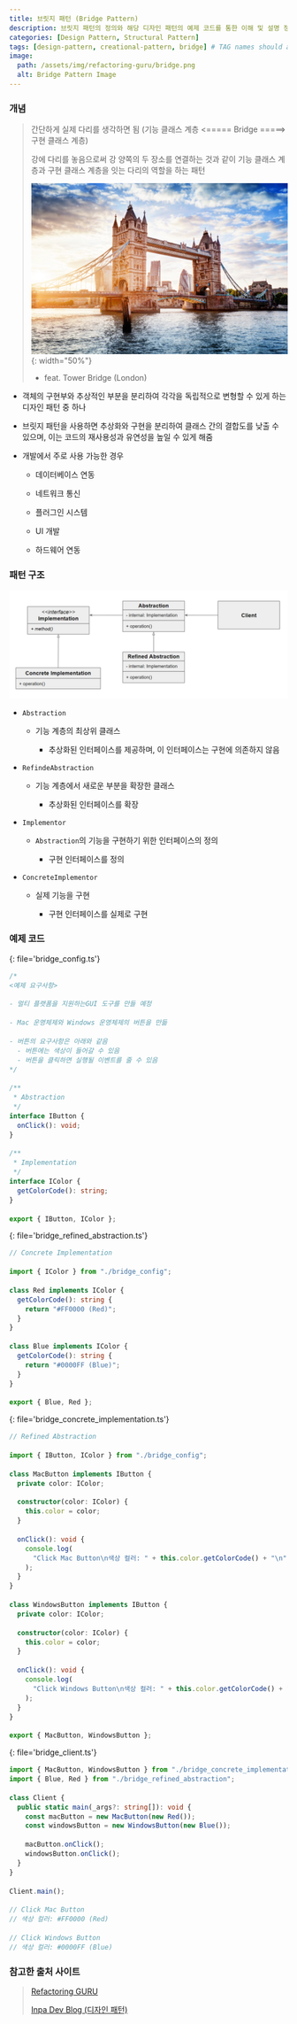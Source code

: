 ```yaml
---
title: 브릿지 패턴 (Bridge Pattern)
description: 브릿지 패턴의 정의와 해당 디자인 패턴의 예제 코드를 통한 이해 및 설명 정리
categories: [Design Pattern, Structural Pattern]
tags: [design-pattern, creational-pattern, bridge] # TAG names should always be lowercase
image:
  path: /assets/img/refactoring-guru/bridge.png
  alt: Bridge Pattern Image
---
```


### 개념

> 간단하게 실제 다리를 생각하면 됨 (기능 클래스 계층 <===== Bridge =====> 구현 클래스 계층)
>
> 강에 다리를 놓음으로써 강 양쪽의 두 장소를 연결하는 것과 같이 기능 클래스 계층과 구현 클래스 계층을 잇는 다리의 역할을 하는 패턴
>
> ![adapter_example](/assets/img/example/bridge_example.jpeg){: width="50%"}
>
> - feat. Tower Bridge (London)

- 객체의 구현부와 추상적인 부분을 분리하여 각각을 독립적으로 변형할 수 있게 하는 디자인 패턴 중 하나

- 브릿지 패턴을 사용하면 추상화와 구현을 분리하여 클래스 간의 결합도를 낮출 수 있으며, 이는 코드의 재사용성과 유연성을 높일 수 있게 해줌

- 개발에서 주로 사용 가능한 경우

  - 데이터베이스 연동

  - 네트워크 통신

  - 플러그인 시스템

  - UI 개발

  - 하드웨어 연동

### 패턴 구조

![composite_example](/assets/img/structure/bridge.png)

- `Abstraction`

  - 기능 계층의 최상위 클래스

    - 추상화된 인터페이스를 제공하며, 이 인터페이스는 구현에 의존하지 않음

- `RefindeAbstraction`

  - 기능 계층에서 새로운 부분을 확장한 클래스

    - 추상화된 인터페이스를 확장

- `Implementor`

  - `Abstraction`의 기능을 구현하기 위한 인터페이스의 정의

    - 구현 인터페이스를 정의

- `ConcreteImplementor`

  - 실제 기능을 구현

    - 구현 인터페이스를 실제로 구현

### 예제 코드

{: file='bridge_config.ts'}

```ts
/*
<예제 요구사항>

- 멀티 플랫폼을 지원하는GUI 도구를 만들 예정

- Mac 운영체제와 Windows 운영체제의 버튼을 만듦

- 버튼의 요구사항은 아래와 같음
  - 버튼에는 색상이 들어갈 수 있음
  - 버튼을 클릭하면 실행될 이벤트를 줄 수 있음
*/

/**
 * Abstraction
 */
interface IButton {
  onClick(): void;
}

/**
 * Implementation
 */
interface IColor {
  getColorCode(): string;
}

export { IButton, IColor };
```

{: file='bridge_refined_abstraction.ts'}

```ts
// Concrete Implementation

import { IColor } from "./bridge_config";

class Red implements IColor {
  getColorCode(): string {
    return "#FF0000 (Red)";
  }
}

class Blue implements IColor {
  getColorCode(): string {
    return "#0000FF (Blue)";
  }
}

export { Blue, Red };
```

{: file='bridge_concrete_implementation.ts'}

```ts
// Refined Abstraction

import { IButton, IColor } from "./bridge_config";

class MacButton implements IButton {
  private color: IColor;

  constructor(color: IColor) {
    this.color = color;
  }

  onClick(): void {
    console.log(
      "Click Mac Button\n색상 컬러: " + this.color.getColorCode() + "\n"
    );
  }
}

class WindowsButton implements IButton {
  private color: IColor;

  constructor(color: IColor) {
    this.color = color;
  }

  onClick(): void {
    console.log(
      "Click Windows Button\n색상 컬러: " + this.color.getColorCode() + "\n"
    );
  }
}

export { MacButton, WindowsButton };
```

{: file='bridge_client.ts'}

```ts
import { MacButton, WindowsButton } from "./bridge_concrete_implementation";
import { Blue, Red } from "./bridge_refined_abstraction";

class Client {
  public static main(_args?: string[]): void {
    const macButton = new MacButton(new Red());
    const windowsButton = new WindowsButton(new Blue());

    macButton.onClick();
    windowsButton.onClick();
  }
}

Client.main();

// Click Mac Button
// 색상 컬러: #FF0000 (Red)

// Click Windows Button
// 색상 컬러: #0000FF (Blue)
```

### 참고한 출처 사이트

> [Refactoring GURU](https://refactoring.guru/ko/design-patterns)
>
> [Inpa Dev Blog (디자인 패턴)](https://inpa.tistory.com/category/%EB%94%94%EC%9E%90%EC%9D%B8%20%ED%8C%A8%ED%84%B4)

